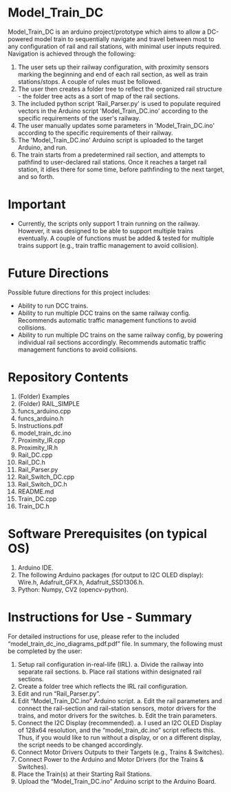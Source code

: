 # Model_Train_DC
Model_Train_DC is an arduino project/prototype which aims to allow a DC-powered model train to sequentially navigate and travel between most to any configuration of rail and rail stations, with minimal user inputs required.
Navigation is achieved through the following:
1. The user sets up their railway configuration, with proximity sensors marking the beginning and end of each rail section, as well as train stations/stops. A couple of rules must be followed.
3. The user then creates a folder tree to reflect the organized rail structure - the folder tree acts as a sort of map of the rail sections.
4. The included python script 'Rail_Parser.py' is used to populate required vectors in the Arduino script 'Model_Train_DC.ino' according to the specific requirements of the user's railway.
5. The user manually updates some parameters in 'Model_Train_DC.ino' according to the specific requirements of their railway.
6. The 'Model_Train_DC.ino' Arduino script is uploaded to the target Arduino, and run.
7. The train starts from a predetermined rail section, and attempts to pathfind to user-declared rail stations. Once it reaches a target rail station, it idles there for some time, before pathfinding to the next target, and so forth.

# Important
- Currently, the scripts only support 1 train running on the railway. However, it was designed to be able to support multiple trains eventually. A couple of functions must be added & tested for multiple trains support (e.g., train traffic management to avoid collision).

# Future Directions
Possible future directions for this project includes:
- Ability to run DCC trains.
- Ability to run multiple DCC trains on the same railway config. Recommends automatic traffic management functions to avoid collisions.
- Ability to run multiple DC trains on the same railway config, by powering individual rail sections accordingly. Recommends automatic traffic management functions to avoid collisions.

# Repository Contents
1. (Folder) Examples
2. (Folder) RAIL_SIMPLE
3. funcs_arduino.cpp
4. funcs_arduino.h
5. Instructions.pdf
6. model_train_dc.ino
7. Proximity_IR.cpp
8. Proximity_IR.h
9. Rail_DC.cpp
10. Rail_DC.h
11. Rail_Parser.py
12. Rail_Switch_DC.cpp
13. Rail_Switch_DC.h
14. README.md
15. Train_DC.cpp
16. Train_DC.h

# Software Prerequisites (on typical OS)
1. Arduino IDE.
2. The following Arduino packages (for output to I2C OLED display): Wire.h, Adafruit_GFX.h, Adafruit_SSD1306.h.
3. Python: Numpy, CV2 (opencv-python).

# Instructions for Use - Summary
For detailed instructions for use, please refer to the included “model_train_dc_ino_diagrams_pdf.pdf” file.
In summary, the following must be completed by the user:
1. Setup rail configuration in-real-life (IRL).
	a. Divide the railway into separate rail sections.
	b. Place rail stations within designated rail sections.
2. Create a folder tree which reflects the IRL rail configuration.
3. Edit and run “Rail_Parser.py”.
4. Edit “Model_Train_DC.ino” Arduino script.
	a. Edit the rail parameters and connect the rail-section and rail-station sensors, motor drivers for the trains, and motor drivers for the switches.
	b. Edit the train parameters.
5. Connect the I2C Display (recommended).
	a. I used an I2C OLED Display of 128x64 resolution, and the “model_train_dc.ino” script reflects this. Thus, if you would like to run without a display, or on a different display, the script needs to be changed accordingly.
6. Connect Motor Drivers Outputs to their Targets (e.g., Trains & Switches).
7. Connect Power to the Arduino and Motor Drivers (for the Trains & Switches).
8. Place the Train(s) at their Starting Rail Stations.
9. Upload the “Model_Train_DC.ino” Arduino script to the Arduino Board.
